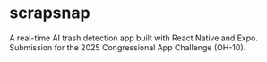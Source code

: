 # scrapsnap
A real-time AI trash detection app built with React Native and Expo. Submission for the 2025 Congressional App Challenge (OH-10).
